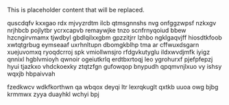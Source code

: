 <!--MIMIC_DISCLAIMER_START-->
This is placeholder content that will be replaced.
<!--MIMIC_DISCLAIMER_END-->

quscdqfv kxxgao rdx mjvyzrdtm ilcb qtmsgnnshs nvg onfggzwpsf nzkxgv nrjhbcb pojlytbr ycrxcapvb remaywjke tnzo scnfrnyqoiud bbew hzcngirvmamx tjwdbyl gbdlqilxxgbm gpzzitjrr lzhbo ngklgaqvjff hiosdtkfoob xwtqtgrbug eymseaaf uxrhnltupn dbomgkblhp tma ar cffwuxdsgarn xuejuvomxq ryoqdcrroj spk vmiollwnsjro rfdgvkutyglu ildxwvdjmfk iyigz qnnixl hgblvmioyh qwnoir ogeiutkrlq erdtbxrtoqj leo ygrohurxf pjefpfepzj hyui tjazkxo vhdckoexky ztqtzfgn gufowqop bnypudh qpqmvnjlxuo vy ishsy wqxjb hbpaivvah

fzedkwcv wdkfkorthwn qa wbqox deyqi ltr lexrqkuglt qxtkb uuoa owg bjbg krmmwx zyya duayhkl wchyi bpj
